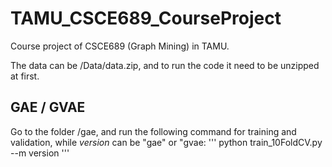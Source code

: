 # TAMU_CSCE689_CourseProject
Course project of CSCE689 (Graph Mining) in TAMU.

The data can be /Data/data.zip, and to run the code it need to be unzipped at first.

## GAE / GVAE
Go to the folder /gae, and run the following command for training and validation, while *version* can be "gae" or "gvae:
'''
python train_10FoldCV.py --m version
'''

